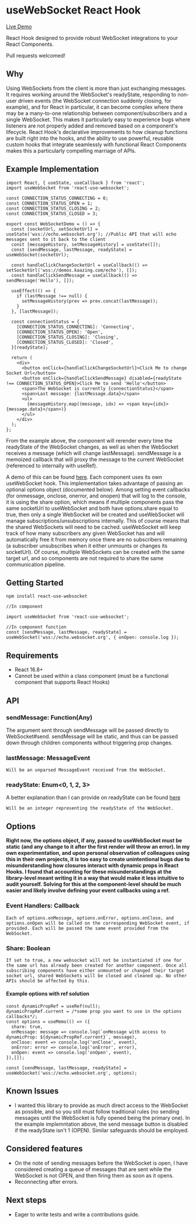 # useWebSocket React Hook
[Live Demo](https://robtaussig.com/socket/)

React Hook designed to provide robust WebSocket integrations to your React Components.

Pull requests welcomed!

## Why

Using WebSockets from the client is more than just exchanging messages. It requires working around the WebSocket's readyState, responding to non-user driven events (the WebSocket connection suddenly closing, for example), and for React in particular, it can become complex where there may be a many-to-one relationship between component/subscribers and a single WebSocket. This makes it particularly easy to experience bugs where listeners are not properly added and removed based on a component's lifecycle. React Hook's declarative improvements to how cleanup functions are built right into the hooks, and the ability to use powerful, reusable custom hooks that integrate seamlessly with functional React Components makes this a particularly compelling marriage of APIs.

## Example Implementation

```
import React, { useState, useCallback } from 'react';
import useWebSocket from 'react-use-websocket';

const CONNECTION_STATUS_CONNECTING = 0;
const CONNECTION_STATUS_OPEN = 1;
const CONNECTION_STATUS_CLOSING = 2;
const CONNECTION_STATUS_CLOSED = 3;

export const WebSocketDemo = () => {
  const [socketUrl, setSocketUrl] = useState('wss://echo.websocket.org'); //Public API that will echo messages sent to it back to the client
  const [messageHistory, setMessageHistory] = useState([]);
  const [sendMessage, lastMessage, readyState] = useWebSocket(socketUrl);

  const handleClickChangeSocketUrl = useCallback(() => setSocketUrl('wss://demos.kaazing.com/echo'), []);
  const handleClickSendMessage = useCallback(() => sendMessage('Hello'), []);

  useEffect(() => {
    if (lastMessage !== null) {
      setMessageHistory(prev => prev.concat(lastMessage));
    }
  }, [lastMessage]);

  const connectionStatus = {
    [CONNECTION_STATUS_CONNECTING]: 'Connecting',
    [CONNECTION_STATUS_OPEN]: 'Open',
    [CONNECTION_STATUS_CLOSING]: 'Closing',
    [CONNECTION_STATUS_CLOSED]: 'Closed',
  }[readyState];

  return (
    <div>
      <button onClick={handleClickChangeSocketUrl}>Click Me to change Socket Url</button>
      <button onClick={handleClickSendMessage} disabled={readyState !== CONNECTION_STATUS_OPEN}>Click Me to send 'Hello'</button>
      <span>The WebSocket is currently {connectionStatus}</span>
      <span>Last message: {lastMessage.data}</span>
      <ul>
        {messageHistory.map((message, idx) => <span key={idx}>{message.data}</span>)}
      </ul>
    </div>
  );
};

```

From the example above, the component will rerender every time the readyState of the WebSocket changes, as well as when the WebSocket receives a message (which will change lastMessage). sendMessage is a memoized callback that will proxy the message to the current WebSocket (referenced to internally with useRef).

A demo of this can be found [here](https://robtaussig.com/socket/). Each component uses its own useWebSocket hook. This implementation takes advantage of passing an optional options object (documented below). Among setting event callbacks (for onmessage, onclose, onerror, and onopen) that will log to the console, it is using the share option, which means if multiple components pass the same socketUrl to useWebSocket and both have options.share equal to true, then only a single WebSocket will be created and useWebSocket will manage subscriptions/unsubscriptions internally. This of course means that the shared WebSockets will need to be cached. useWebSocket will keep track of how many subscribers any given WebSocket has and will automatically free it from memory once there are no subscribers remaining (a subscriber unsubscribes when it either unmounts or changes its socketUrl). Of course, multiple WebSockets can be created with the same target url, and so components are not required to share the same communication pipeline.

## Getting Started

```
npm install react-use-websocket

//In component

import useWebSocket from 'react-use-websocket';

//In component function
const [sendMessage, lastMessage, readyState] = useWebSocket('wss://echo.websocket.org', { onOpen: console.log });
```

## Requirements
- React 16.8+
- Cannot be used within a class component (must be a functional component that supports React Hooks)

## API

### sendMessage: Function(Any)

The argument sent through sendMessage will be passed directly to WebSocket#send. sendMessage will be static, and thus can be passed down through children components without triggering prop changes.


### lastMessage: MessageEvent
```
Will be an unparsed MessageEvent received from the WebSocket.
```

### readyState: Enum<0, 1, 2, 3>
A better explanation than I can provide on readyState can be found [here](https://developer.mozilla.org/en-US/docs/Web/API/WebSocket/readyState)
```
Will be an integer representing the readyState of the WebSocket.
```

## Options

**Right now, the options object, if any, passed to useWebSocket must be static (and any change to it after the first render will throw an error). In my own experimentation, and upon personal observation of colleagues using this in their own projects, it is too easy to create unintentional bugs due to misunderstanding how closures interact with dynamic props in React Hooks. I found that accounting for these misunderstandings at the library-level meant writing it in a way that would make it less intuitive to audit yourself. Solving for this at the component-level should be much easier and likely involve defining your event callbacks using a ref.**

### Event Handlers: Callback
```
Each of options.onMessage, options.onError, options.onClose, and options.onOpen will be called on the corresponding WebSocket event, if provided. Each will be passed the same event provided from the WebSocket.
```

### Share: Boolean
```
If set to true, a new websocket will not be instantiated if one for the same url has already been created for another component. Once all subscribing components have either unmounted or changed their target socket url, shared WebSockets will be closed and cleaned up. No other APIs should be affected by this.
```

#### Example options with ref solution
```
const dynamicPropRef = useRef(null);
dynamicPropRef.current = /*some prop you want to use in the options callbacks*/;
const options = useMemo(() => ({
  share: true,
  onMessage: message => console.log(`onMessage with access to dynamicProp: ${dynamicPropRef.current}`, message),
  onClose: event => console.log('onClose', event),
  onError: error => console.log('onError', error),
  onOpen: event => console.log('onOpen', event),
}),[]);

const [sendMessage, lastMessage, readyState] = useWebSocket('wss://echo.websocket.org', options);
```

## Known Issues
- I wanted this library to provide as much direct access to the WebSocket as possible, and so you still must follow traditional rules (no sending messages until the WebSocket is fully opened being the primary one). In the example implemntation above, the send message button is disabled if the readyState isn't 1 (OPEN). Similar safeguards should be employed.

## Considered features
- On the note of sending messages before the WebSocket is open, I have considered creating a queue of messages that are sent while the WebSocket is not OPEN, and then firing them as soon as it opens.
- Reconnecting after errors.

## Next steps
- Eager to write tests and write a contributions guide.